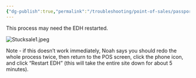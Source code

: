 ```yaml
---
{"dg-publish":true,"permalink":"/troubleshooting/point-of-sales/passport/how-to-remove-stuck-sale/"}
---
```


This process may need the EDH restarted.  

![Stucksale1.jpeg](/img/user/Assets/Images/Stucksale1.jpeg)

Note - if this doesn’t work immediately, Noah says you should redo the whole process twice, then return to the POS screen, click the phone icon, and click “Restart EDH” (this will take the entire site down for about 5 minutes).  

